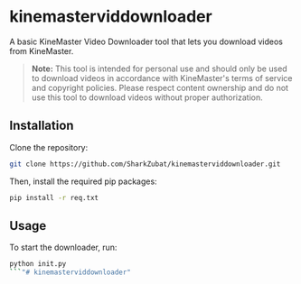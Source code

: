 # kinemasterviddownloader
A basic KineMaster Video Downloader tool that lets you download videos from KineMaster.

> **Note:** This tool is intended for personal use and should only be used to download videos in accordance with KineMaster's terms of service and copyright policies. Please respect content ownership and do not use this tool to download videos without proper authorization.

## Installation

Clone the repository:
```bash
git clone https://github.com/SharkZubat/kinemasterviddownloader.git
```

Then, install the required pip packages:
```bash
pip install -r req.txt
```

## Usage

To start the downloader, run:
```bash
python init.py
```"# kinemasterviddownloader" 

